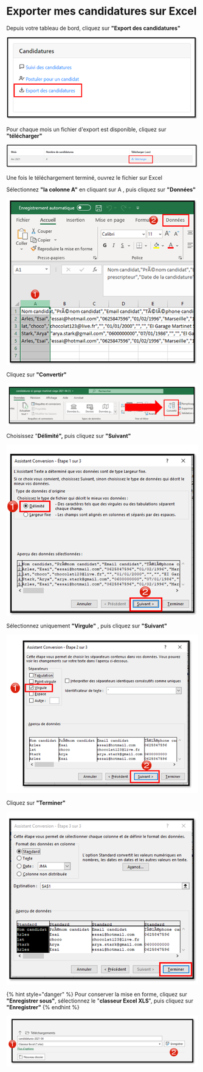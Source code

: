 # Exporter mes candidatures sur Excel

Depuis votre tableau de bord, cliquez sur **"Export des candidatures"**

![](../.gitbook/assets/export1.png)

Pour chaque mois un fichier d'export est disponible, cliquez sur **"télécharger"**

![](../.gitbook/assets/export2.png)

Une fois le téléchargement terminé, ouvrez le fichier sur Excel

Sélectionnez **"la colonne A"** en cliquant sur A , puis cliquez sur **"Données"**

![](../.gitbook/assets/image%20%2863%29.png)

Cliquez sur **"Convertir"**

![](../.gitbook/assets/image%20%2858%29.png)

Choisissez "**Délimité",** puis cliquez sur **"Suivant"**

![](../.gitbook/assets/image%20%2860%29.png)

Sélectionnez uniquement **"Virgule"** , puis cliquez sur **"Suivant"**

![](../.gitbook/assets/image%20%2866%29.png)

Cliquez sur **"Terminer"**

![](../.gitbook/assets/image%20%2865%29.png)

{% hint style="danger" %}
Pour conserver la mise en forme, cliquez sur **"Enregistrer sous"**, sélectionnez le "**classeur Excel XLS**", puis cliquez sur **"Enregistrer"**
{% endhint %}

![](../.gitbook/assets/image%20%2861%29.png)







